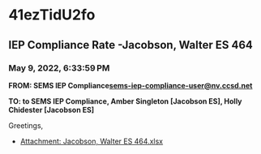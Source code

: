 # 41ezTidU2fo
## IEP Compliance Rate -Jacobson, Walter ES 464
### May 9, 2022, 6:33:59 PM
**FROM: SEMS IEP Compliance<sems-iep-compliance-user@nv.ccsd.net>**

**TO: to SEMS IEP Compliance, Amber Singleton [Jacobson ES], Holly Chidester [Jacobson ES]**


Greetings,  





* [Attachment: Jacobson, Walter ES 464.xlsx](41ezTidU2fo-attachment-1.xlsx)
